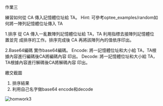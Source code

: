 作業三

練習如何從 CA 傳入記憶體位址給 TA。
Hint: 可參考optee_examples/random如何將一陣列記憶體位址傳入 TA

1.排序
從 CA 傳入一亂數陣列記憶體位址給 TA，TA 利用指標去接陣列記憶體位置並完
成排序的工作。排序完成後 CA 再將該陣列內的值依序印出。

2.Base64編碼
實作base64編碼。
Encode: 將一記憶體位址和大小給 TA，TA根據內容進行編碼後CA將編碼內容
印出。
Decode: 將一記憶體位址和大小給 TA，TA根據內容進行解碼後CA將解碼內容
印出。

繳交截圖
1. 排序結果
2. 利用自己名字做base64 encode和decode

![homwork3](https://user-images.githubusercontent.com/81294928/136702590-430d9f5b-07c1-42d6-80f3-60a25411800c.png)
